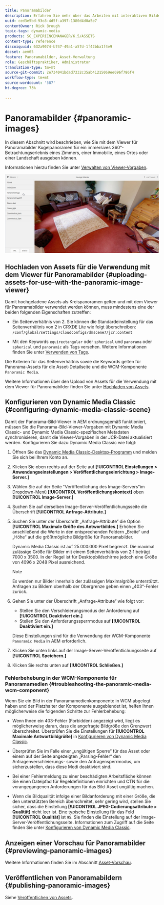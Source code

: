 ```yaml
---
title: Panoramabilder
description: Erfahren Sie mehr über das Arbeiten mit interaktiven Bildern in Dynamic Media.
uuid: ced3e5bd-93c8-4d5f-a397-1380d4d0a5e7
contentOwner: Rick Brough
topic-tags: dynamic-media
products: SG_EXPERIENCEMANAGER/6.5/ASSETS
content-type: reference
discoiquuid: 632a9074-b747-49a1-a57d-1f42bba1f4e9
docset: aem65
feature: Panoramabilder, Asset-Verwaltung
role: Geschäftspraktiker, Administrator
translation-type: tm+mt
source-git-commit: 2e734041bdad7332c35ab41215069ee696f786f4
workflow-type: tm+mt
source-wordcount: '587'
ht-degree: 73%

---
```



# Panoramabilder {#panoramic-images}

In diesem Abschnitt wird beschrieben, wie Sie mit dem Viewer für Panoramabilder Kugelpanoramen für ein immersives 360°-Betrachtungserlebnis eines Zimmers, einer Immobilie, eines Ortes oder einer Landschaft ausgeben können.

Informationen hierzu finden Sie unter [Verwalten von Viewer-Vorgaben](/help/assets/managing-viewer-presets.md).

![panoramic-image2](assets/panoramic-image2.png)

## Hochladen von Assets für die Verwendung mit dem Viewer für Panoramabilder {#uploading-assets-for-use-with-the-panoramic-image-viewer}

Damit hochgeladene Assets als Kreispanoramen gelten und mit dem Viewer für Panoramabilder verwendet werden können, muss mindestens eine der beiden folgenden Eigenschaften zutreffen:

* Ein Seitenverhältnis von 2.
Sie können die Standardeinstellung für das Seitenverhältnis von 2 in CRXDE Lite wie folgt überschreiben:
   `/conf/global/settings/cloudconfigs/dmscene7/jcr:content`

* Mit den Keywords `equirectangular` oder `spherical` und `panorama` oder `spherical` und `panoramic` als Tags versehen. Weitere Informationen finden Sie unter [Verwenden von Tags](/help/sites-authoring/tags.md).

Die Kriterien für das Seitenverhältnis sowie die Keywords gelten für Panorama-Assets für die Asset-Detailseite und die WCM-Komponente `Panoramic Media`.

Weitere Informationen über den Upload von Assets für die Verwendung mit dem Viewer für Panoramabilder finden Sie unter [Hochladen von Assets](/help/assets/manage-assets.md#uploading-assets).

## Konfigurieren von Dynamic Media Classic {#configuring-dynamic-media-classic-scene}

Damit der Panorama-Bild-Viewer in AEM ordnungsgemäß funktioniert, müssen Sie die Panorama-Bild-Viewer-Vorgaben mit Dynamic Media Classic- und Dynamic Media Classic-spezifischen Metadaten synchronisieren, damit die Viewer-Vorgaben in der JCR-Datei aktualisiert werden. Konfigurieren Sie dazu Dynamic Media Classic wie folgt:

1. Öffnen Sie das [Dynamic Media Classic-Desktop-Programm](https://experienceleague.adobe.com/docs/dynamic-media-classic/using/getting-started/signing-out.html?lang=de#getting-started) und melden Sie sich bei Ihrem Konto an.

1. Klicken Sie oben rechts auf der Seite auf **[!UICONTROL Einstellungen > Anwendungseinstellungen > Veröffentlichungseinrichtung > Image-Server.]**
1. Wählen Sie auf der Seite &quot;Veröffentlichung des Image-Servers&quot;im Dropdown-Menü **[!UICONTROL Veröffentlichungskontext]** oben **[!UICONTROL Image-Server.]**

1. Suchen Sie auf derselben Image-Server-Veröffentlichungsseite die Überschrift **[!UICONTROL Anfrage-Attribute.]**
1. Suchen Sie unter der Überschrift „Anfrage-Attribute“ die Option **[!UICONTROL Maximale Größe des Antwortbildes.]** Erhöhen Sie anschließend die Werte in den entsprechenden Feldern „Breite“ und „Höhe“ auf die größtmögliche Bildgröße für Panoramabilder.

   Dynamic Media Classic ist auf 25.000.000 Pixel begrenzt. Die maximal zulässige Größe für Bilder mit einem Seitenverhältnis von 2:1 beträgt 7000 x 3500. In der Regel ist für Desktopbildschirme jedoch eine Größe von 4096 x 2048 Pixel ausreichend.

   >[!NOTE]
   >
   >Es werden nur Bilder innerhalb der zulässigen Maximalgröße unterstützt. Anfragen zu Bildern oberhalb der Obergrenze geben einen „403“-Fehler zurück.

1. Gehen Sie unter der Überschrift „Anfrage-Attribute“ wie folgt vor:

   * Stellen Sie den Verschleierungsmodus der Anforderung auf **[!UICONTROL Deaktiviert ein.]**
   * Stellen Sie den Anforderungssperrmodus auf **[!UICONTROL Deaktiviert ein.]**

   Diese Einstellungen sind für die Verwendung der WCM-Komponente `Panoramic Media` in AEM erforderlich.

1. Klicken Sie unten links auf der Image-Server-Veröffentlichungsseite auf **[!UICONTROL Speichern.]**

1. Klicken Sie rechts unten auf **[!UICONTROL Schließen.]**

### Fehlerbehebung in der WCM-Komponente für Panoramamedien {#troubleshooting-the-panoramic-media-wcm-component}

Wenn Sie ein Bild in der Panoramamedienkomponente in WCM abgelegt haben und der Platzhalter der Komponente ausgeblendet ist, helfen Ihnen möglicherweise die folgenden Schritte zur Fehlerbehebung:

* Wenn Ihnen ein 403-Fehler (Forbidden) angezeigt wird, liegt es möglicherweise daran, dass die angefragte Bildgröße den Grenzwert überschreitet. Überprüfen Sie die Einstellungen für **[!UICONTROL Maximale Antwortbildgröße]** in [Konfigurieren von Dynamic Media Classic](/help/assets/panoramic-images.md#configuring-dynamic-media-classic-scene).

* Überprüfen Sie im Falle einer „ungültigen Sperre“ für das Asset oder einem auf der Seite angezeigten „Parsing-Fehler“ den Anfragenverschleierungs- sowie den Anfragensperrmodus, um sicherzustellen, dass diese Modi deaktiviert sind.
* Bei einer Fehlermeldung zu einer beschädigten Arbeitsfläche können Sie einen Dateipfad für Regeldefinitionen einrichten und CTN für die vorangegangenen Anforderungen für das Bild-Asset ungültig machen.
* Wenn die Bildqualität infolge einer Bildanforderung mit einer Größe, die den unterstützten Bereich überschreitet, sehr gering wird, stellen Sie sicher, dass die Einstellung **[!UICONTROL JPEG-Codierungsattribute > Qualität]** nicht leer ist. Eine typische Einstellung für das Feld **[!UICONTROL Qualität]** ist `95`. Sie finden die Einstellung auf der Image-Server-Veröffentlichungsseite. Informationen zum Zugriff auf die Seite finden Sie unter [Konfigurieren von Dynamic Media Classic](/help/assets/panoramic-images.md#configuring-dynamic-media-classic-scene).

## Anzeigen einer Vorschau für Panoramabilder {#previewing-panoramic-images}

Weitere Informationen finden Sie im Abschnitt [Asset-Vorschau](/help/assets/previewing-assets.md).

## Veröffentlichen von Panoramabildern  {#publishing-panoramic-images}

Siehe [Veröffentlichen von Assets](/help/assets/publishing-dynamicmedia-assets.md).
